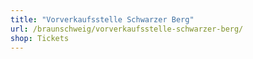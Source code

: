 ```yaml
---
title: "Vorverkaufsstelle Schwarzer Berg"
url: /braunschweig/vorverkaufsstelle-schwarzer-berg/
shop: Tickets
---
```

